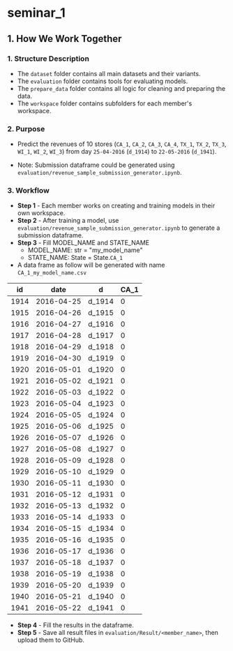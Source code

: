 # seminar_1

## 1. How We Work Together

### 1. Structure Description

- The `dataset` folder contains all main datasets and their variants.
- The `evaluation` folder contains tools for evaluating models.
- The `prepare_data` folder contains all logic for cleaning and preparing the data.
- The `workspace` folder contains subfolders for each member's workspace.

### 2. Purpose

- Predict the revenues of 10 stores (`CA_1`, `CA_2`, `CA_3`, `CA_4`, `TX_1`, `TX_2`, `TX_3`, `WI_1`, `WI_2`, `WI_3`) from day `25-04-2016` (`d_1914`) to `22-05-2016` (`d_1941`).

- Note: Submission dataframe could be generated using `evaluation/revenue_sample_submission_generator.ipynb`.

### 3. Workflow

- **Step 1** - Each member works on creating and training models in their own workspace.
- **Step 2** - After training a model, use `evaluation/revenue_sample_submission_generator.ipynb` to generate a submission dataframe.
- **Step 3** - Fill MODEL_NAME and STATE_NAME
  - MODEL_NAME: str = "my_model_name"
  - STATE_NAME: State = State.`CA_1`
- A data frame as follow will be generated with name `CA_1_my_model_name.csv`

| id   | date       | d      | CA_1 |
|------|-----------|--------|------|
| 1914 | 2016-04-25 | d_1914 | 0    |
| 1915 | 2016-04-26 | d_1915 | 0    |
| 1916 | 2016-04-27 | d_1916 | 0    |
| 1917 | 2016-04-28 | d_1917 | 0    |
| 1918 | 2016-04-29 | d_1918 | 0    |
| 1919 | 2016-04-30 | d_1919 | 0    |
| 1920 | 2016-05-01 | d_1920 | 0    |
| 1921 | 2016-05-02 | d_1921 | 0    |
| 1922 | 2016-05-03 | d_1922 | 0    |
| 1923 | 2016-05-04 | d_1923 | 0    |
| 1924 | 2016-05-05 | d_1924 | 0    |
| 1925 | 2016-05-06 | d_1925 | 0    |
| 1926 | 2016-05-07 | d_1926 | 0    |
| 1927 | 2016-05-08 | d_1927 | 0    |
| 1928 | 2016-05-09 | d_1928 | 0    |
| 1929 | 2016-05-10 | d_1929 | 0    |
| 1930 | 2016-05-11 | d_1930 | 0    |
| 1931 | 2016-05-12 | d_1931 | 0    |
| 1932 | 2016-05-13 | d_1932 | 0    |
| 1933 | 2016-05-14 | d_1933 | 0    |
| 1934 | 2016-05-15 | d_1934 | 0    |
| 1935 | 2016-05-16 | d_1935 | 0    |
| 1936 | 2016-05-17 | d_1936 | 0    |
| 1937 | 2016-05-18 | d_1937 | 0    |
| 1938 | 2016-05-19 | d_1938 | 0    |
| 1939 | 2016-05-20 | d_1939 | 0    |
| 1940 | 2016-05-21 | d_1940 | 0    |
| 1941 | 2016-05-22 | d_1941 | 0    |

- **Step 4** - Fill the results in the dataframe.
- **Step 5** - Save all result files in `evaluation/Result/<member_name>`, then upload them to GitHub.
